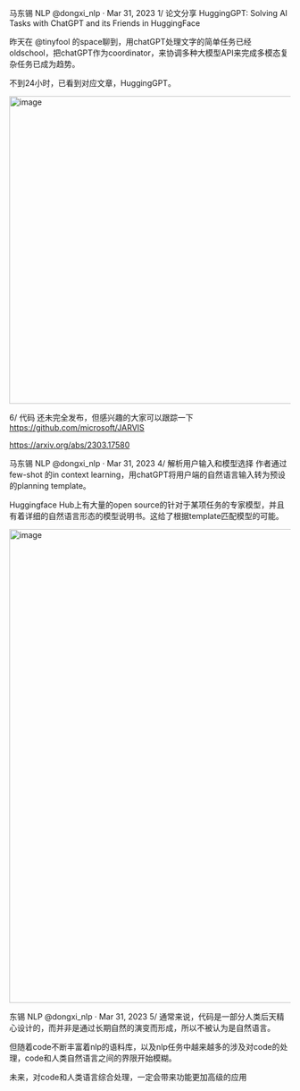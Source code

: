 
马东锡 NLP
@dongxi_nlp
·
Mar 31, 2023
1/ 论文分享
HuggingGPT: Solving AI Tasks with ChatGPT and its Friends in HuggingFace

昨天在
@tinyfool
 的space聊到，用chatGPT处理文字的简单任务已经oldschool，把chatGPT作为coordinator，来协调多种大模型API来完成多模态复杂任务已成为趋势。

不到24小时，已看到对应文章，HuggingGPT。

<img width="1200" height="550" alt="image" src="https://github.com/user-attachments/assets/c0cb0f2b-29c3-4d9f-b8fb-4f14a6d67a42" />


6/ 代码 还未完全发布，但感兴趣的大家可以跟踪一下
https://github.com/microsoft/JARVIS


https://arxiv.org/abs/2303.17580


马东锡 NLP
@dongxi_nlp
·
Mar 31, 2023
4/ 解析用户输入和模型选择
作者通过few-shot 的in context learning，用chatGPT将用户端的自然语言输入转为预设的planning template。

Huggingface Hub上有大量的open source的针对于某项任务的专家模型，并且有着详细的自然语言形态的模型说明书。这给了根据template匹配模型的可能。

<img width="900" height="847" alt="image" src="https://github.com/user-attachments/assets/6e88838f-02b2-4ff1-9158-ef8d572ecd87" />

东锡 NLP
@dongxi_nlp
·
Mar 31, 2023
5/ 通常来说，代码是一部分人类后天精心设计的，而并非是通过长期自然的演变而形成，所以不被认为是自然语言。

但随着code不断丰富着nlp的语料库，以及nlp任务中越来越多的涉及对code的处理，code和人类自然语言之间的界限开始模糊。

未来，对code和人类语言综合处理，一定会带来功能更加高级的应用













